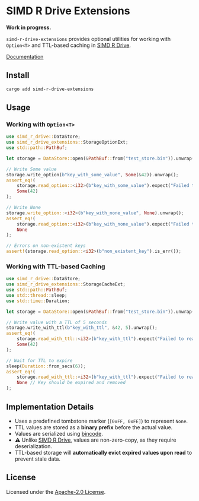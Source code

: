 # SIMD R Drive Extensions

**Work in progress.**

`simd-r-drive-extensions` provides optional utilities for working with `Option<T>` and TTL-based caching in [SIMD R Drive](https://crates.io/crates/simd-r-drive).

[Documentation](https://docs.rs/simd-r-drive-extensions/latest/simd_r_drive_extensions/)

## Install

```sh
cargo add simd-r-drive-extensions
```

## Usage

### Working with `Option<T>`
```rust
use simd_r_drive::DataStore;
use simd_r_drive_extensions::StorageOptionExt;
use std::path::PathBuf;

let storage = DataStore::open(&PathBuf::from("test_store.bin")).unwrap();

// Write Some value
storage.write_option(b"key_with_some_value", Some(&42)).unwrap();
assert_eq!(
    storage.read_option::<i32>(b"key_with_some_value").expect("Failed to read key1"),
    Some(42)
);

// Write None
storage.write_option::<i32>(b"key_with_none_value", None).unwrap();
assert_eq!(
    storage.read_option::<i32>(b"key_with_none_value").expect("Failed to read key2"),
    None
);

// Errors on non-existent keys
assert!(storage.read_option::<i32>(b"non_existent_key").is_err());
```

### Working with TTL-based Caching
```rust
use simd_r_drive::DataStore;
use simd_r_drive_extensions::StorageCacheExt;
use std::path::PathBuf;
use std::thread::sleep;
use std::time::Duration;

let storage = DataStore::open(&PathBuf::from("test_store.bin")).unwrap();

// Write value with a TTL of 5 seconds
storage.write_with_ttl(b"key_with_ttl", &42, 5).unwrap();
assert_eq!(
    storage.read_with_ttl::<i32>(b"key_with_ttl").expect("Failed to read key"),
    Some(42)
);

// Wait for TTL to expire
sleep(Duration::from_secs(6));
assert_eq!(
    storage.read_with_ttl::<i32>(b"key_with_ttl").expect("Failed to read key"),
    None // Key should be expired and removed
);
```

## Implementation Details

- Uses a predefined tombstone marker (`[0xFF, 0xFE]`) to represent `None`.
- TTL values are stored as a **binary prefix** before the actual value.
- Values are serialized using [bincode](https://crates.io/crates/bincode).
- ⚠️ Unlike [SIMD R Drive](https://crates.io/crates/simd-r-drive), values are non-zero-copy, as they require deserialization.
- TTL-based storage will **automatically evict expired values upon read** to prevent stale data.

## License

Licensed under the [Apache-2.0 License](LICENSE).
